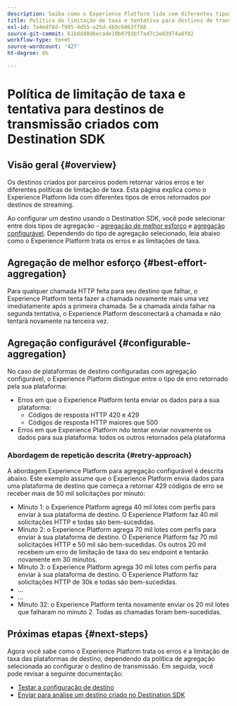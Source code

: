 ```yaml
---
description: Saiba como o Experience Platform lida com diferentes tipos de erros retornados por destinos de streaming e como ele tenta enviar dados novamente para a plataforma de destino.
title: Política de limitação de taxa e tentativa para destinos de transmissão criados com Destination SDK
exl-id: 7a4edf8d-f905-4d55-a25d-4b9c6063ff88
source-git-commit: 61b8d40d6ecade10b0793bf7ad7c3e83974a0f02
workflow-type: tm+mt
source-wordcount: '427'
ht-degree: 0%

---
```


# Política de limitação de taxa e tentativa para destinos de transmissão criados com Destination SDK

## Visão geral {#overview}

Os destinos criados por parceiros podem retornar vários erros e ter diferentes políticas de limitação de taxa. Esta página explica como o Experience Platform lida com diferentes tipos de erros retornados por destinos de streaming.

Ao configurar um destino usando o Destination SDK, você pode selecionar entre dois tipos de agregação - [agregação de melhor esforço](/help/destinations/destination-sdk/destination-configuration.md#best-effort-aggregation) e [agregação configurável](/help/destinations/destination-sdk/destination-configuration.md#configurable-aggregation). Dependendo do tipo de agregação selecionado, leia abaixo como o Experience Platform trata os erros e as limitações de taxa.

## Agregação de melhor esforço {#best-effort-aggregation}

Para qualquer chamada HTTP feita para seu destino que falhar, o Experience Platform tenta fazer a chamada novamente mais uma vez imediatamente após a primeira chamada. Se a chamada ainda falhar na segunda tentativa, o Experience Platform desconectará a chamada e não tentará novamente na terceira vez.

## Agregação configurável {#configurable-aggregation}

No caso de plataformas de destino configuradas com agregação configurável, o Experience Platform distingue entre o tipo de erro retornado pela sua plataforma:

* Erros em que o Experience Platform tenta enviar os dados para a sua plataforma:
   * Códigos de resposta HTTP 420 e 429
   * Códigos de resposta HTTP maiores que 500
* Erros em que Experience Platform *não* tentar enviar novamente os dados para sua plataforma: todos os outros retornados pela plataforma

### Abordagem de repetição descrita {#retry-approach}

A abordagem Experience Platform para agregação configurável é descrita abaixo. Este exemplo assume que o Experience Platform envia dados para uma plataforma de destino que começa a retornar 429 códigos de erro se receber mais de 50 mil solicitações por minuto:

* Minuto 1: o Experience Platform agrega 40 mil lotes com perfis para enviar à sua plataforma de destino. O Experience Platform faz 40 mil solicitações HTTP e todas são bem-sucedidas.
* Minuto 2: o Experience Platform agrega 70 mil lotes com perfis para enviar à sua plataforma de destino. O Experience Platform faz 70 mil solicitações HTTP e 50 mil são bem-sucedidas. Os outros 20 mil recebem um erro de limitação de taxa do seu endpoint e tentarão novamente em 30 minutos.
* Minuto 3: o Experience Platform agrega 30 mil lotes com perfis para enviar à sua plataforma de destino. O Experience Platform faz solicitações HTTP de 30k e todas são bem-sucedidas.
* ...
* ...
* Minuto 32: o Experience Platform tenta novamente enviar os 20 mil lotes que falharam no minuto 2. Todas as chamadas foram bem-sucedidas.

## Próximas etapas {#next-steps}

Agora você sabe como o Experience Platform trata os erros e a limitação de taxa das plataformas de destino, dependendo da política de agregação selecionada ao configurar o destino de transmissão. Em seguida, você pode revisar a seguinte documentação:

* [Testar a configuração de destino](/help/destinations/destination-sdk/test-destination.md)
* [Enviar para análise um destino criado no Destination SDK](/help/destinations/destination-sdk/submit-destination.md)
